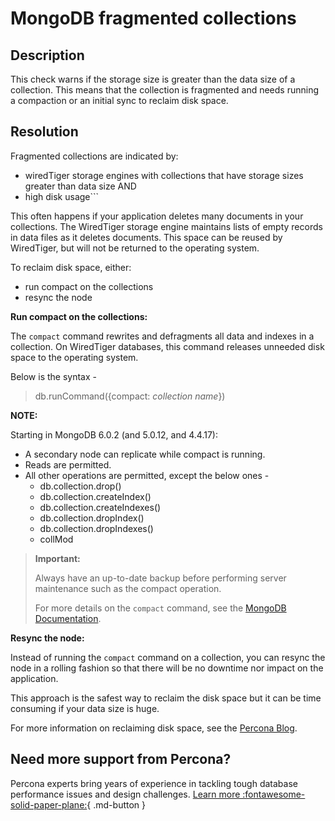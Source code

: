 # MongoDB fragmented collections

## Description
This check warns if the storage size is greater than the data size of a collection. This means that the collection is fragmented and needs running a compaction or an initial sync to reclaim disk space.

## Resolution

Fragmented collections are indicated by:
- wiredTiger storage engines with collections that have storage sizes greater than data size AND
- high disk usage```

This often happens if your application deletes many documents in your collections. The WiredTiger storage engine maintains lists of empty records in data files as it deletes documents. This space can be reused by WiredTiger, but will not be returned to the operating system. 

To reclaim disk space, either:

- run compact on the collections
- resync the node

**Run compact on the collections:**

The `compact` command rewrites and defragments all data and indexes in a collection. On WiredTiger databases, this command releases unneeded disk space to the operating system.

Below is the syntax -
> db.runCommand({compact: _collection name_})

**NOTE:**

  Starting in MongoDB 6.0.2 (and 5.0.12, and 4.4.17):
  
- A secondary node can replicate while compact is running.
- Reads are permitted.
- All other operations are permitted, except the below ones -
  - db.collection.drop()
  - db.collection.createIndex()
  - db.collection.createIndexes()
  - db.collection.dropIndex()
  - db.collection.dropIndexes()
  - collMod

> **Important:**
> 
>  Always have an up-to-date backup before performing server maintenance such as the compact operation.
> 
> For more details on the `compact` command, see the [MongoDB Documentation](https://www.mongodb.com/docs/manual/reference/command/compact/).

  
**Resync the node:**
  
Instead of running the `compact` command on a collection, you can resync the node in a rolling fashion so that there will be no downtime nor impact on the application.

This approach is the safest way to reclaim the disk space but it can be time consuming if your data size is huge.

For more information on reclaiming disk space, see the [Percona Blog](https://www.percona.com/blog/how-to-reclaim-disk-space-in-percona-server-for-mongodb/).


## Need more support from Percona?

Percona experts bring years of experience in tackling tough database performance issues and design challenges.
[Learn more :fontawesome-solid-paper-plane:](https://per.co.na/subscribe){ .md-button }
